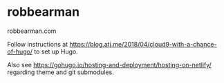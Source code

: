 # robbearman
robbearman.com

Follow instructions at https://blog.atj.me/2018/04/cloud9-with-a-chance-of-hugo/
to set up Hugo.

Also see https://gohugo.io/hosting-and-deployment/hosting-on-netlify/
regarding theme and git submodules.